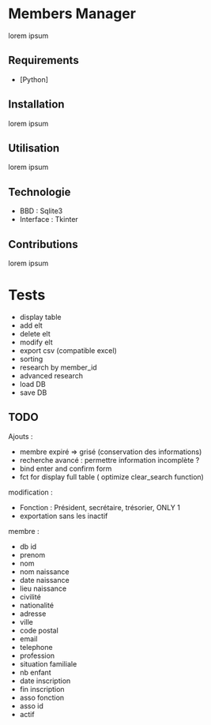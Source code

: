 # Members Manager

lorem ipsum

## Requirements

* [Python]

## Installation

lorem ipsum

## Utilisation

lorem ipsum

## Technologie

* BBD : Sqlite3 
* Interface : Tkinter

## Contributions

lorem ipsum

# Tests

* display table
* add elt
* delete elt
* modify elt
* export csv (compatible excel)
* sorting
* research by member_id
* advanced research
* load DB
* save DB

## TODO

Ajouts :
- membre expiré => grisé (conservation des informations)
- recherche avancé : permettre information incomplète ?
- bind enter and confirm form
- fct for display full table ( optimize clear_search function)

modification :
- Fonction : Président, secrétaire, trésorier, ONLY 1
- exportation sans les inactif

membre :
- db id
- prenom 
- nom
- nom naissance
- date naissance 
- lieu naissance
- civilité
- nationalité
- adresse
- ville
- code postal
- email
- telephone
- profession
- situation familiale
- nb enfant
- date inscription
- fin inscription
- asso fonction
- asso id
- actif